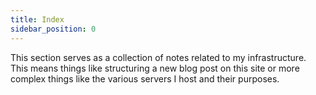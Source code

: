 ```yaml
---
title: Index
sidebar_position: 0
---
```


This section serves as a collection of notes related to my infrastructure. This means things like structuring a new blog post on this site or more complex things like the various servers I host and their purposes.
